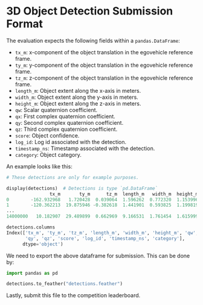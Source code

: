 # 3D Object Detection Submission Format

The evaluation expects the following fields within a `pandas.DataFrame`:

- `tx_m`: x-component of the object translation in the egovehicle reference frame.
- `ty_m`: y-component of the object translation in the egovehicle reference frame.
- `tz_m`: z-component of the object translation in the egovehicle reference frame.
- `length_m`: Object extent along the x-axis in meters.
- `width_m`: Object extent along the y-axis in meters.
- `height_m`: Object extent along the z-axis in meters.
- `qw`: Scalar quaternion coefficient.
- `qx`: First complex quaternion coefficient.
- `qy`: Second complex quaternion coefficient.
- `qz`: Third complex quaternion coefficient.
- `score`: Object confidence.
- `log_id`: Log id associated with the detection.
- `timestamp_ns`: Timestamp associated with the detection.
- `category`: Object category.

An example looks like this:

```python
# These detections are only for example purposes.

display(detections)  # Detections is type `pd.DataFrame`
                tx_m       ty_m      tz_m  length_m   width_m  height_m        qw   qx   qy        qz     score                                log_id        timestamp_ns         category
0        -162.932968   1.720428  0.039064  1.596262  0.772320  1.153996  0.125843  0.0  0.0  0.992050  0.127634  b0116f1c-f88f-3c09-b4bf-fc3c8ebeda56  315968193659921000       WHEELCHAIR
1        -120.362213  19.875946 -0.382618  1.441901  0.593825  1.199819  0.802836  0.0  0.0  0.596200  0.126565  b0116f1c-f88f-3c09-b4bf-fc3c8ebeda56  315968193659921000          BICYCLE
...
14000000   10.182907  29.489899  0.662969  9.166531  1.761454  1.615999  0.023469  0.0  0.0 -0.999725  0.322177  b2d9d8a5-847b-3c3b-aed1-c414319d20af  315978610360111000  REGULAR_VEHICLE

detections.columns
Index(['tx_m', 'ty_m', 'tz_m', 'length_m', 'width_m', 'height_m', 'qw', 'qx',
       'qy', 'qz', 'score', 'log_id', 'timestamp_ns', 'category'],
      dtype='object')
```

We need to export the above dataframe for submission. This can be done by:

```python
import pandas as pd

detections.to_feather("detections.feather")
```

Lastly, submit this file to the competition leaderboard.